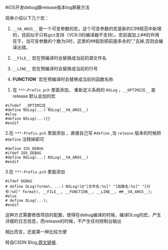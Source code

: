 #iOS开发debug跟release版本log屏蔽方法

简单介绍以下几个宏：
  
1) `__VA_ARGS__` 是一个可变参数的宏，这个可变参数的宏是新的C99规范中新增的，目前似乎只有gcc支持（VC6.0的编译器不支持）。宏前面加上##的作用在于，当可变参数的个数为0时，这里的##起到把前面多余的","去掉,否则会编译出错。
  
2) `__FILE__` 宏在预编译时会替换成当前的源文件名
  
3) `__LINE__` 宏在预编译时会替换成当前的行号
  
4) **FUNCTION**\` 宏在预编译时会替换成当前的函数名称

  1. 在 `***-Prefix.pch` 里面添加， 重新定义系统的 `NSLog` ，`__OPTIMIZE__` 是release 默认会加的宏

```
#ifndef __OPTIMIZE__  
#define NSLog(...) NSLog(__VA_ARGS__)  
#else  
#define NSLog(...){}  
#endif  
```


2.在 `***-Prefix.pch` 里面添加 ，直接自己写 `#define` ,当 `release` 版本的时候把 `#define` 注释掉即可

```
#define IOS_DEBUG
#ifdef IOS_DEBUG  
#define NSLog(...) NSLog(__VA_ARGS__)  
#endif  
```


3.在 `***-Prefix.pch` 里面添加

```
#ifdef DEBUG    
# define DLog(format, ...) NSLog((@"[文件名:%s]" "[函数名:%s]" "[行号:%d]" format), __FILE__, __FUNCTION__, __LINE__, ##__VA_ARGS__);    
#else    
# define DLog(...);    
#endif    
```


这种方式需要修改项目的配置，使得在debug编译的时候，编译DLog的宏，产生详细的日志信息，而release的时候，不产生任何控制台输出
  
相比而言，还是第一种比较方便

转自CSDN Blog,[原文链接](http://blog.csdn.net/lvmaker/article/details/43450729).



